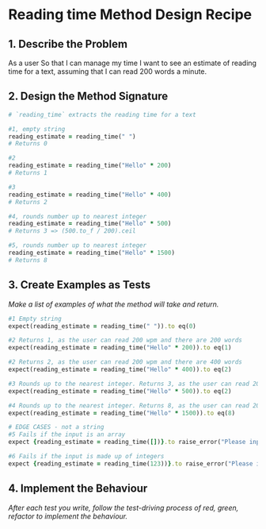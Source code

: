# Reading time Method Design Recipe

## 1. Describe the Problem

As a user
So that I can manage my time
I want to see an estimate of reading time for a text, assuming that I can read 200 words a minute.

## 2. Design the Method Signature

```ruby
# `reading_time` extracts the reading time for a text 

#1, empty string
reading_estimate = reading_time(" ")
# Returns 0

#2
reading_estimate = reading_time("Hello" * 200)
# Returns 1 

#3
reading_estimate = reading_time("Hello" * 400)
# Returns 2

#4, rounds number up to nearest integer
reading_estimate = reading_time("Hello" * 500)
# Returns 3 => (500.to_f / 200).ceil

#5, rounds number up to nearest integer
reading_estimate = reading_time("Hello" * 1500)
# Returns 8

```

## 3. Create Examples as Tests

_Make a list of examples of what the method will take and return._

```ruby
#1 Empty string
expect(reading_estimate = reading_time(" ")).to eq(0)

#2 Returns 1, as the user can read 200 wpm and there are 200 words
expect(reading_estimate = reading_time("Hello" * 200)).to eq(1)

#2 Returns 2, as the user can read 200 wpm and there are 400 words
expect(reading_estimate = reading_time("Hello" * 400)).to eq(2)

#3 Rounds up to the nearest integer. Returns 3, as the user can read 200 wpm and there are 500 words
expect(reading_estimate = reading_time("Hello" * 500)).to eq(2)

#4 Rounds up to the nearest integer. Returns 8, as the user can read 200 wpm and there are 1500 words
expect(reading_estimate = reading_time("Hello" * 1500)).to eq(8)

# EDGE CASES - not a string
#5 Fails if the input is an array
expect {reading_estimate = reading_time([])}.to raise_error("Please input a string.")

#6 Fails if the input is made up of integers
expect {reading_estimate = reading_time(123))}.to raise_error("Please input a string.")

```


## 4. Implement the Behaviour

_After each test you write, follow the test-driving process of red, green, refactor to implement the behaviour._